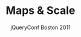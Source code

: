 ---
title: Maps &amp; Scale
subtitle: jQueryConf Boston 2011
layout: default
modal-id: 5
img: maps_and_scale.png
thumbnail: maps_and_scale_thumbnail.png
alt: Maps and Scale
project-date: 2011
talk_url: 
deck_url: https://speakerdeck.com/wndxlori/maps-and-scale
category: Javascript
description: Maps are easy, right? Right. Except... when they aren't. What about when you need to mix multiple data types on your maps? What about when the simple solutions (paging) to complex problems (too much data) don't cut it with your users? What about when your scaling problems exceed the bounds of all the available solutions?
---